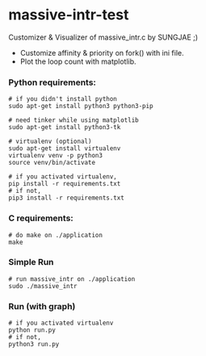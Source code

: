 # massive-intr-test

Customizer & Visualizer of massive_intr.c by SUNGJAE ;)
* Customize affinity & priority on fork() with ini file.
* Plot the loop count with matplotlib.

### Python requirements:
~~~
# if you didn't install python
sudo apt-get install python3 python3-pip

# need tinker while using matplotlib
sudo apt-get install python3-tk

# virtualenv (optional)
sudo apt-get install virtualenv
virtualenv venv -p python3
source venv/bin/activate

# if you activated virtualenv,
pip install -r requirements.txt
# if not,
pip3 install -r requirements.txt
~~~

### C requirements:
~~~
# do make on ./application
make
~~~

### Simple Run
~~~
# run massive_intr on ./application
sudo ./massive_intr
~~~

### Run (with graph)
~~~
# if you activated virtualenv
python run.py
# if not,
python3 run.py
~~~
